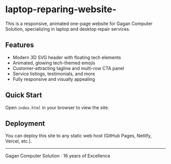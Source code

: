 # laptop-reparing-website-

This is a responsive, animated one-page website for Gagan Computer Solution, specializing in laptop and desktop repair services.

## Features
- Modern 3D SVG header with floating tech elements
- Animated, glowing tech-themed emojis
- Customer-attracting tagline and multi-row CTA panel
- Service listings, testimonials, and more
- Fully responsive and visually appealing

## Quick Start
Open `index.html` in your browser to view the site.

## Deployment
You can deploy this site to any static web host (GitHub Pages, Netlify, Vercel, etc.).

---

Gagan Computer Solution · 16 years of Excellence
